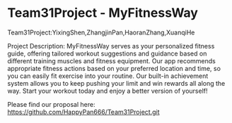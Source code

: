 # Team31Project - MyFitnessWay
Team31Project:YixingShen,ZhangjinPan,HaoranZhang,XuanqiHe

Project Description: 
MyFitnessWay serves as your personalized fitness guide, offering tailored workout suggestions and guidance based on different training muscles and fitness equipment. Our app recommends appropriate fitness actions based on your preferred location and time, so you can easily fit exercise into your routine. Our built-in achievement system allows you to keep pushing your limit and win rewards all along the way. Start your workout today and enjoy a better version of yourself! 

Please find our proposal here: 
https://github.com/HappyPan666/Team31Project.git

